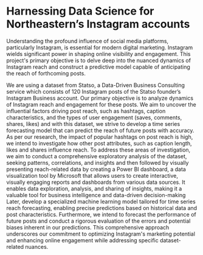# Harnessing Data Science for Northeastern’s Instagram accounts

Understanding the profound influence of social media platforms, particularly Instagram, is essential for modern digital marketing. Instagram wields significant power in shaping online visibility and engagement. This project's primary objective is to delve deep into the nuanced dynamics of Instagram reach and construct a predictive model capable of anticipating the reach of forthcoming posts. 

We are using a dataset from Statso, a Data-Driven Business Consulting service which consists of 120 Instagram posts of the Statso founder’s Instagram Business account. Our primary objective is to analyze dynamics of Instagram reach and engagement for these posts. We aim to uncover the influential factors driving post reach, such as hashtags, caption characteristics, and the types of user engagement (saves, comments, shares, likes) and with this dataset, we strive to develop a time series forecasting model that can predict the reach of future posts with accuracy. As per our research, the impact of popular hashtags on post reach is high, we intend to investigate how other post attributes, such as caption length, likes and shares influence reach. To address these areas of investigation, we aim to conduct a comprehensive exploratory analysis of the dataset, seeking patterns, correlations, and insights and then followed by visually presenting reach-related data by creating a Power BI dashboard, a data visualization tool by Microsoft that allows users to create interactive, visually engaging reports and dashboards from various data sources. It enables data exploration, analysis, and sharing of insights, making it a valuable tool for business intelligence and data-driven decision-making Later, develop a specialized machine learning model tailored for time series reach forecasting, enabling precise predictions based on historical data and post characteristics. Furthermore, we intend to forecast the performance of future posts and conduct a rigorous evaluation of the errors and potential biases inherent in our predictions. This comprehensive approach underscores our commitment to optimizing Instagram's marketing potential and enhancing online engagement while addressing specific dataset-related nuances.
 

